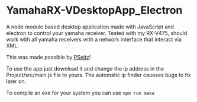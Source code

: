 # YamahaRX-VDesktopApp_Electron

A node module based desktop application made with JavaScript and electron to control your yamaha receiver. Tested with my RX-V475, should work with all yamaha receivers with a network interface that interact via XML.

This was made possible by [PSeitz](https://github.com/PSeitz/yamaha-nodejs)!

To use the app just download it and change the ip address in the Project/src/main.js file to yours. The automatic ip finder caueses bugs to fix later on.

To compile an exe for your system you can use ```npm run make```
